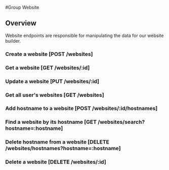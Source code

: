 #Group Website

## Overview
Website endpoints are responsible for manipulating the data for our website builder.

### Create a website [POST /websites]
<!-- include(tests/website/create.md) -->

### Get a website [GET /websites/:id]
<!-- include(tests/website/get.md) -->

### Update a website [PUT /websites/:id]
<!-- include(tests/website/update.md) -->

### Get all user's websites [GET /websites]
<!-- include(tests/website/getAll.md) -->

### Add hostname to a website [POST /websites/:id/hostnames]
<!-- include(tests/website/addHostname.md) -->

### Find a website by its hostname [GET /websites/search?hostname=:hostname]
<!-- include(tests/website/getByHostname.md) -->

### Delete hostname from a website [DELETE /websites/hostnames?hostname=:hostname]
<!-- include(tests/website/deleteHostname.md) -->

### Delete a website [DELETE /websites/:id]
<!-- include(tests/website/deleteWebsite.md) -->
